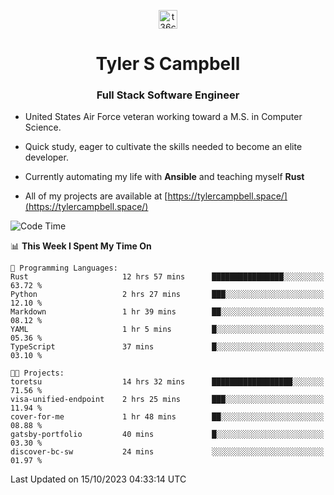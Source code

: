 <p align="center">
<a href="https://www.linkedin.com/in/t36campbell" target="blank"><img align="center" src="https://ik.imagekit.io/t36campbell/Portfolio/linkedin.png.original_m8bbGgPh6.png" alt="t36campbell" height="30" width="30" /></a>
</p>
<h1 align="center">Tyler S Campbell</h1>
<h3 align="center">Full Stack Software Engineer</h3>

* United States Air Force veteran working toward a M.S. in Computer Science.

* Quick study, eager to cultivate the skills needed to become an elite developer.

* Currently automating my life with **Ansible** and teaching myself **Rust**

* All of my projects are available at [https://tylercampbell.space/](https://tylercampbell.space/)

<!--START_SECTION:waka-->
![Code Time](http://img.shields.io/badge/Code%20Time-2%2C888%20hrs%2054%20mins-blue)

📊 **This Week I Spent My Time On** 

```text
💬 Programming Languages: 
Rust                     12 hrs 57 mins      ████████████████░░░░░░░░░   63.72 % 
Python                   2 hrs 27 mins       ███░░░░░░░░░░░░░░░░░░░░░░   12.10 % 
Markdown                 1 hr 39 mins        ██░░░░░░░░░░░░░░░░░░░░░░░   08.12 % 
YAML                     1 hr 5 mins         █░░░░░░░░░░░░░░░░░░░░░░░░   05.36 % 
TypeScript               37 mins             █░░░░░░░░░░░░░░░░░░░░░░░░   03.10 % 

🐱‍💻 Projects: 
toretsu                  14 hrs 32 mins      ██████████████████░░░░░░░   71.56 % 
visa-unified-endpoint    2 hrs 25 mins       ███░░░░░░░░░░░░░░░░░░░░░░   11.94 % 
cover-for-me             1 hr 48 mins        ██░░░░░░░░░░░░░░░░░░░░░░░   08.88 % 
gatsby-portfolio         40 mins             █░░░░░░░░░░░░░░░░░░░░░░░░   03.30 % 
discover-bc-sw           24 mins             ░░░░░░░░░░░░░░░░░░░░░░░░░   01.97 % 
```


 Last Updated on 15/10/2023 04:33:14 UTC
<!--END_SECTION:waka-->
